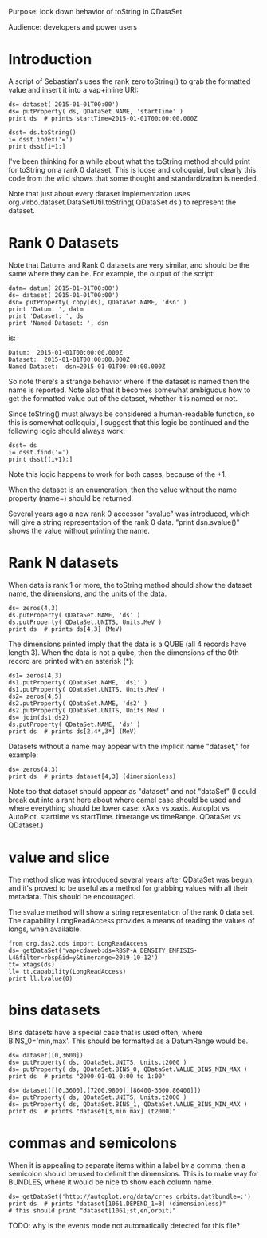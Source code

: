 Purpose: lock down behavior of toString in QDataSet

Audience: developers and power users

# Introduction

A script of Sebastian's uses the rank zero toString() to grab the
formatted value and insert it into a vap+inline URI:

```
ds= dataset('2015-01-01T00:00')
ds= putProperty( ds, QDataSet.NAME, 'startTime' )
print ds  # prints startTime=2015-01-01T00:00:00.000Z

dsst= ds.toString()
i= dsst.index('=')
print dsst[i+1:]
```
I've been thinking for a while about what the toString method should
print for toString on a rank 0 dataset. This is loose and colloquial,
but clearly this code from the wild shows that some thought and
standardization is needed.

Note that just about every dataset implementation uses
org.virbo.dataset.DataSetUtil.toString( QDataSet ds ) to represent the
dataset.

# Rank 0 Datasets

Note that Datums and Rank 0 datasets are very similar, and should be the
same where they can be. For example, the output of the script:

```
datm= datum('2015-01-01T00:00')
ds= dataset('2015-01-01T00:00')
dsn= putProperty( copy(ds), QDataSet.NAME, 'dsn' )
print 'Datum: ', datm
print 'Dataset: ', ds
print 'Named Dataset: ', dsn
```
is:

```
Datum:  2015-01-01T00:00:00.000Z
Dataset:  2015-01-01T00:00:00.000Z
Named Dataset:  dsn=2015-01-01T00:00:00.000Z
```
So note there's a strange behavior where if the dataset is named then
the name is reported. Note also that it becomes somewhat ambiguous how
to get the formatted value out of the dataset, whether it is named or
not.

Since toString() must always be considered a human-readable function, so
this is somewhat colloquial, I suggest that this logic be continued and
the following logic should always work:

```
dsst= ds
i= dsst.find('=')
print dsst[(i+1):]
```
Note this logic happens to work for both cases, because of the +1.

When the dataset is an enumeration, then the value without the name
property (name=) should be returned.

Several years ago a new rank 0 accessor "svalue" was introduced, which
will give a string representation of the rank 0 data. "print
dsn.svalue()" shows the value without printing the name.

# Rank N datasets

When data is rank 1 or more, the toString method should show the dataset
name, the dimensions, and the units of the data.

```
ds= zeros(4,3)
ds.putProperty( QDataSet.NAME, 'ds' )
ds.putProperty( QDataSet.UNITS, Units.MeV )
print ds  # prints ds[4,3] (MeV)
```
The dimensions printed imply that the data is a QUBE (all 4 records have
length 3). When the data is not a qube, then the dimensions of the 0th
record are printed with an asterisk (\*):

```
ds1= zeros(4,3)
ds1.putProperty( QDataSet.NAME, 'ds1' )
ds1.putProperty( QDataSet.UNITS, Units.MeV )
ds2= zeros(4,5)
ds2.putProperty( QDataSet.NAME, 'ds2' )
ds2.putProperty( QDataSet.UNITS, Units.MeV )
ds= join(ds1,ds2)
ds.putProperty( QDataSet.NAME, 'ds' )
print ds  # prints ds[2,4*,3*] (MeV)
```
Datasets without a name may appear with the implicit name "dataset," for
example:

```
ds= zeros(4,3)
print ds  # prints dataset[4,3] (dimensionless)
```
Note too that dataset should appear as "dataset" and not "dataSet" (I
could break out into a rant here about where camel case should be used
and where everything should be lower case: xAxis vs xaxis. Autoplot vs
AutoPlot. starttime vs startTime. timerange vs timeRange. QDataSet vs
QDataset.)

# value and slice

The method slice was introduced several years after QDataSet was begun,
and it's proved to be useful as a method for grabbing values with all
their metadata. This should be encouraged.

The svalue method will show a string representation of the rank 0 data
set. The capability LongReadAccess provides a means of reading the
values of longs, when available.

```
from org.das2.qds import LongReadAccess
ds= getDataSet('vap+cdaweb:ds=RBSP-A_DENSITY_EMFISIS-L4&filter=rbsp&id=y&timerange=2019-10-12')
tt= xtags(ds)
ll= tt.capability(LongReadAccess)
print ll.lvalue(0)
```
# bins datasets

Bins datasets have a special case that is used often, where
BINS\_0='min,max'. This should be formatted as a DatumRange would be.

```
ds= dataset([0,3600])
ds= putProperty( ds, QDataSet.UNITS, Units.t2000 )
ds= putProperty( ds, QDataSet.BINS_0, QDataSet.VALUE_BINS_MIN_MAX )
print ds  # prints "2000-01-01 0:00 to 1:00"

ds= dataset([[0,3600],[7200,9800],[86400-3600,86400]])
ds= putProperty( ds, QDataSet.UNITS, Units.t2000 )
ds= putProperty( ds, QDataSet.BINS_1, QDataSet.VALUE_BINS_MIN_MAX )
print ds  # prints "dataset[3,min max] (t2000)"
```
# commas and semicolons

When it is appealing to separate items within a label by a comma, then a
semicolon should be used to delimit the dimensions. This is to make way
for BUNDLES, where it would be nice to show each column name.

```
ds= getDataSet('http://autoplot.org/data/crres_orbits.dat?bundle=:')
print ds  # prints "dataset[1061,DEPEND_1=3] (dimensionless)"   
# this should print "dataset[1061;st,en,orbit]"
```
TODO: why is the events mode not automatically detected for this file?

